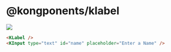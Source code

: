 # @kongponents/klabel

[![](https://img.shields.io/npm/v/@kongponents/klabel.svg?style=flat-square)](https://www.npmjs.com/package/@kongponents/klabel)

```html
<KLabel />
<KInput type="text" id="name" placeholder="Enter a Name" />
```

